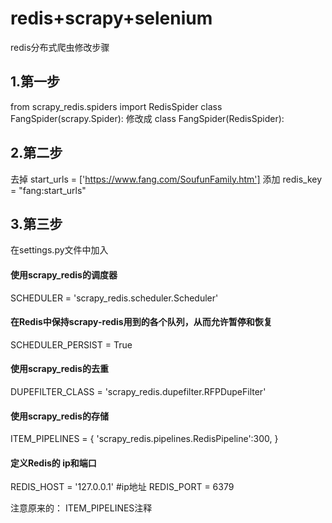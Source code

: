# **redis+scrapy+selenium**
redis分布式爬虫修改步骤
## **1.第一步**
from scrapy_redis.spiders import RedisSpider
class FangSpider(scrapy.Spider): 修改成 class FangSpider(RedisSpider):

## **2.第二步**
去掉 start_urls = ['https://www.fang.com/SoufunFamily.htm']
添加 redis_key = "fang:start_urls"

## **3.第三步**
在settings.py文件中加入
#### 使用scrapy_redis的调度器
SCHEDULER = 'scrapy_redis.scheduler.Scheduler'
#### 在Redis中保持scrapy-redis用到的各个队列，从而允许暂停和恢复
SCHEDULER_PERSIST = True
#### 使用scrapy_redis的去重
DUPEFILTER_CLASS = 'scrapy_redis.dupefilter.RFPDupeFilter'
#### 使用scrapy_redis的存储
ITEM_PIPELINES = {
'scrapy_redis.pipelines.RedisPipeline':300,
}
#### 定义Redis的 ip和端口
REDIS_HOST = '127.0.0.1' #ip地址
REDIS_PORT = 6379

注意原来的：
ITEM_PIPELINES注释
